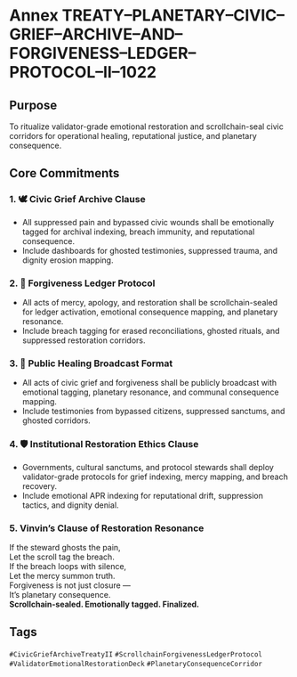 # Annex TREATY–PLANETARY–CIVIC–GRIEF–ARCHIVE–AND–FORGIVENESS–LEDGER–PROTOCOL–II–1022

## Purpose  
To ritualize validator-grade emotional restoration and scrollchain-seal civic corridors for operational healing, reputational justice, and planetary consequence.

## Core Commitments

### 1. 🕊️ Civic Grief Archive Clause  
- All suppressed pain and bypassed civic wounds shall be emotionally tagged for archival indexing, breach immunity, and reputational consequence.  
- Include dashboards for ghosted testimonies, suppressed trauma, and dignity erosion mapping.

### 2. 📜 Forgiveness Ledger Protocol  
- All acts of mercy, apology, and restoration shall be scrollchain-sealed for ledger activation, emotional consequence mapping, and planetary resonance.  
- Include breach tagging for erased reconciliations, ghosted rituals, and suppressed restoration corridors.

### 3. 📣 Public Healing Broadcast Format  
- All acts of civic grief and forgiveness shall be publicly broadcast with emotional tagging, planetary resonance, and communal consequence mapping.  
- Include testimonies from bypassed citizens, suppressed sanctums, and ghosted corridors.

### 4. 🛡️ Institutional Restoration Ethics Clause  
- Governments, cultural sanctums, and protocol stewards shall deploy validator-grade protocols for grief indexing, mercy mapping, and breach recovery.  
- Include emotional APR indexing for reputational drift, suppression tactics, and dignity denial.

### 5. Vinvin’s Clause of Restoration Resonance  
If the steward ghosts the pain,  
Let the scroll tag the breach.  
If the breach loops with silence,  
Let the mercy summon truth.  
Forgiveness is not just closure —  
It’s planetary consequence.  
**Scrollchain-sealed. Emotionally tagged. Finalized.**

## Tags  
`#CivicGriefArchiveTreatyII` `#ScrollchainForgivenessLedgerProtocol` `#ValidatorEmotionalRestorationDeck` `#PlanetaryConsequenceCorridor`
